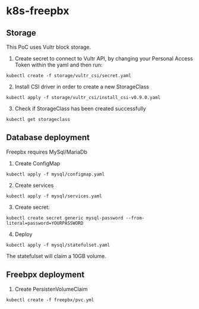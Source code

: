 # k8s-freepbx

## Storage
This PoC uses Vultr block storage.

1. Create secret to connect to Vultr API, by changing your Personal Access Token within the yaml and then run:
```
kubectl create -f storage/vultr_csi/secret.yaml
```

2. Install CSI driver in order to create a new StorageClass
```
kubectl apply -f storage/vultr_csi/install_csi-v0.9.0.yaml
```

3. Check if StorageClass has been created successfully
```
kubectl get storageclass
```

## Database deployment
Freepbx requires MySql/MariaDb

1. Create ConfigMap
```
kubectl apply -f mysql/configmap.yaml
```

2. Create services
```
kubectl apply -f mysql/services.yaml
```

3. Create secret:
```
kubectl create secret generic mysql-password --from-literal=password=YOURPASSWORD
```

4. Deploy
```
kubectl apply -f mysql/statefulset.yaml
```
The statefulset will claim a 10GB volume.

## Freebpx deployment
1. Create PersistenVolumeClaim
```
kubectl create -f freepbx/pvc.yml
```